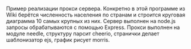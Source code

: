 
Пример реализации прокси сервера.  Конкретно в этой программе из Wiki берётся 
численность населения по странам и строится круговая 
диаграмма 10 самых крупных  из них. Сервер выполнен 
на node.js запросы обрабатываются  с помощью Express. Прокси
выполнен на модуле needle, структуру парсит cheerio, 
странички делает шаблонизатор ejs, график рисует morris.
